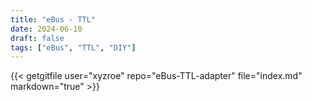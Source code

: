 ```yaml
---
title: "eBus - TTL"
date: 2024-06-10
draft: false
tags: ["eBus", "TTL", "DIY"]
---
```


{{< getgitfile user="xyzroe" repo="eBus-TTL-adapter" file="index.md" markdown="true" >}}
